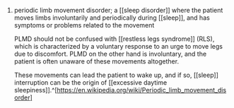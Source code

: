1. periodic limb movement disorder; a [[sleep disorder]] where the patient moves limbs involuntarily and periodically during [[sleep]], and has symptoms or problems related to the movement
   
   PLMD should not be confused with [[restless legs syndrome]] (RLS), which is characterized by a voluntary response to an urge to move legs due to discomfort. PLMD on the other hand is involuntary, and the patient is often unaware of these movements altogether.
   
   These movements can lead the patient to wake up, and if so, [[sleep]] interruption can be the origin of [[excessive daytime sleepiness]].^[https://en.wikipedia.org/wiki/Periodic_limb_movement_disorder]